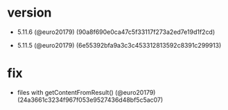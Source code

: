 # version

* 5.11.6 (@euro20179) (90a8f690e0ca47c5f33117f273a2ed7e19d1f2cd)

* 5.11.5 (@euro20179) (6e55392bfa9a3c3c453312813592c8391c299913)


# fix

* files with getContentFromResult() (@euro20179) (24a3661c3234f967f053e9527436d48bf5c5ac07)


